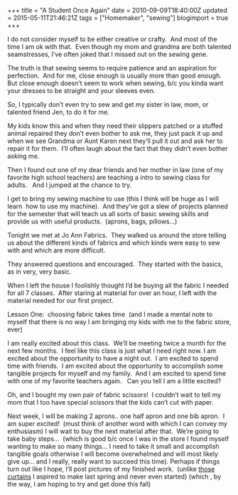 +++
title = "A Student Once Again"
date = 2010-09-09T18:40:00Z
updated = 2015-05-11T21:46:21Z
tags = ["Homemaker", "sewing"]
blogimport = true 
+++

I do not consider myself to be either creative or crafty.&#160; And most of the time I am ok with that.&#160; Even though my mom and grandma are both talented seamstresses, I’ve often joked that I missed out on the sewing gene. 

The truth is that sewing seems to require patience and an aspiration for perfection.&#160; And for me, close enough is usually more than good enough.&#160; But close enough doesn’t seem to work when sewing, b/c you kinda want your dresses to be straight and your sleeves even.&#160; 

So, I typically don’t even try to sew and get my sister in law, mom, or talented friend Jen, to do it for me.&#160; 

My kids know this and when they need their slippers patched or a stuffed animal repaired they don’t even bother to ask me, they just pack it up and when we see Grandma or Aunt Karen next they’ll pull it out and ask her to repair it for them.&#160; I’ll often laugh about the fact that they didn’t even bother asking me.&#160; 

Then I found out one of my dear friends and her mother in law (one of my favorite high school teachers) are teaching a intro to sewing class for adults.&#160;&#160; And I jumped at the chance to try. 

I get to bring my sewing machine to use (this I think will be huge as I will learn&#160; how to use my machine).&#160; And they’ve got a slew of projects planned for the semester that will teach us all sorts of basic sewing skills and provide us with useful products.&#160; (aprons, bags, pillows…)&#160; 

Tonight we met at Jo Ann Fabrics.&#160; They walked us around the store telling us about the different kinds of fabrics and which kinds were easy to sew with and which are more difficult.&#160; 

They answered questions and encouraged.&#160; They started with the basics, as in very, very basic.&#160; 

When I left the house I foolishly thought I’d be buying all the fabric I needed for all 7 classes.&#160; After staring at material for over an hour, I left with the material needed for our first project.&#160; 

Lesson One:&#160; choosing fabric takes time&#160; (and I made a mental note to myself that there is no way I am bringing my kids with me to the fabric store, ever)

I am really excited about this class.&#160; We’ll be meeting twice a month for the next few months.&#160; I feel like this class is just what I need right now. I am excited about the opportunity to have a night out.&#160; I am excited to spend time with friends.&#160; I am excited about the opportunity to accomplish some tangible projects for myself and my family.&#160; And I am excited to spend time with one of my favorite teachers again.&#160;&#160; Can you tell I am a little excited?

Oh, and I bought my own pair of fabric scissors!&#160; I couldn’t wait to tell my mom that I too have special scissors that the kids can’t cut with paper.&#160; 

Next week, I will be making 2 aprons.. one half apron and one bib apron.&#160; I am super excited!&#160; (must think of another word with which I can convey my enthusiasm) I will wait to buy the next material after that.&#160; We’re going to take baby steps…&#160; (which is good b/c once I was in the store I found myself wanting to make so many things… I need to take it small and accomplish tangible goals otherwise I will become overwhelmed and will most likely give up… and I really, really want to succeed this time). Perhaps if things turn out like I hope, I’ll post pictures of my finished work.&#160; (unlike [those curtains](http://lifeatthecircus.com/2010/01/31/new-month-new-week-new-goals/) I aspired to make last spring and never even started) (which , by the way, I am hoping to try and get done this fall)
